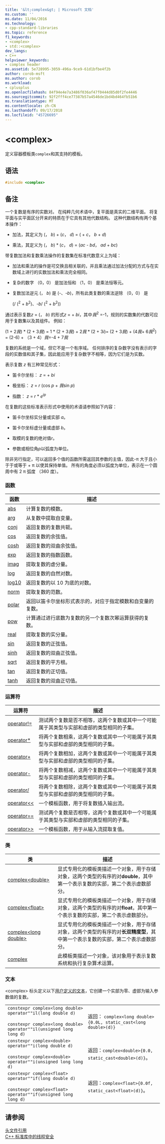 ```yaml
---
title: '&lt;complex&gt; | Microsoft 文档'
ms.custom: ''
ms.date: 11/04/2016
ms.technology:
- cpp-standard-libraries
ms.topic: reference
f1_keywords:
- <complex>
- std::<complex>
dev_langs:
- C++
helpviewer_keywords:
- complex header
ms.assetid: 5e728995-3059-496a-9ce9-61d1bfbe4f2b
author: corob-msft
ms.author: corob
ms.workload:
- cplusplus
ms.openlocfilehash: 84f94e4e7a3486f036af47f0444d85d0f2fe4446
ms.sourcegitcommit: 92f2fff4ce77387b57a4546de1bd4bd464fb51b6
ms.translationtype: MT
ms.contentlocale: zh-CN
ms.lasthandoff: 09/17/2018
ms.locfileid: "45726695"
---
```

# <a name="ltcomplexgt"></a>&lt;complex&gt;

定义容器模板类`complex`和其支持的模板。

## <a name="syntax"></a>语法

```cpp
#include <complex>
```

## <a name="remarks"></a>备注

一个复数是有序的实数对。 在纯粹几何术语中，复平面是真实的二维平面。 将复平面与实平面区分开来的特质在于它具有其他代数结构。 这种代数结构有两个基本操作：

- 加法，其定义为 (， *b*) + (*c*， *d*) = ( + *c*， *b* + *d*)

- 乘法，其定义为 (， *b*) \* (*c*， *d*) = (*ac*  -  *bd*， *ad* + *bc*)

带复数加法和复数乘法操作的复数集在标准代数意义上为域：

- 加法和乘法的操作是可交换且相关联的，并且乘法通过加法分配的方式与在实数域上进行的实数加法和乘法完全相同。

- 复杂的数字 （0，0） 是加法恒和 （1，0） 是乘法恒等元。

- 复数加法逆元 (， *b*) 是 (-、-*b*)，所有此类复数的乘法逆除 （0，0） 是

   (/ (<sup>2</sup> + *b*<sup>2</sup>)、-*b*/ (<sup>2</sup> + *b*<sup>2</sup>))

通过表示复数*z* = (， *b*) 的形式*z* =   + *bi*，其中*我*<sup>2</sup> =-1，规则的实数集的代数可应用于复数集以及其组件。 例如：

   (1 + 2*我*) \* (2 + 3*我*) = 1 \* (2 + 3*我*) + 2*我* \* (2 + 3*i*)= (2 + 3*我*) + (4*我*+ 6*我*<sup>2</sup>) = (2-6) + （3 + 4）*我*=-4 + 7*我*

复数的系统是一个域，但它不是一个有序域。 任何排序的复杂数字没有表示的字段的实数值和其子集，因此能应用于复杂数字不相等，因为它们是为实数。

表示复数 *z* 有三种常见形式：

- 笛卡尔坐标： *z* =  + *bi*

- 极坐标： *z* = *r* (cos *p* + *我*sin *p*)

- 指数： *z* = *r* \* *e*<sup>*ip*</sup>

在复数的这些标准表示形式中使用的术语请参照如下内容：

- 笛卡尔坐标实分量或实部 *a*。

- 笛卡尔坐标虚分量或虚部 *b*。

- 取模的复数的绝对值*r*。

- 参数或相位角*p*以弧度为单位。

除非另行指定，可以返回多个值的函数所需返回其参数的主值，因此-π 大于且小于于或等于 + π 以使其保持单值。 所有的角度必须以弧度为单位，表示在一个圆周中有 2 π 弧度 （360 度）。

### <a name="functions"></a>函数

|函数|描述|
|-|-|
|[abs](../standard-library/complex-functions.md#abs)|计算复数的模数。|
|[arg](../standard-library/complex-functions.md#arg)|从复数中提取自变量。|
|[conj](../standard-library/complex-functions.md#conj)|返回复数的复数共轭。|
|[cos](../standard-library/complex-functions.md#cos)|返回复数的余弦值。|
|[cosh](../standard-library/complex-functions.md#cosh)|返回复数的双曲余弦值。|
|[exp](../standard-library/complex-functions.md#exp)|返回复数的指数函数。|
|[imag](../standard-library/complex-functions.md#imag)|提取复数的虚分量。|
|[log](../standard-library/complex-functions.md#log)|返回复数的自然对数。|
|[log10](../standard-library/complex-functions.md#log10)|返回复数的以 10 为底的对数。|
|[norm](../standard-library/complex-functions.md#norm)|提取复数的范数。|
|[polar](../standard-library/complex-functions.md#polar)|返回以笛卡尔坐标形式表示的，对应于指定模数和自变量的复数。|
|[pow](../standard-library/complex-functions.md#pow)|计算通过进行底数为复数的另一个复数次幂运算获得的复数。|
|[real](../standard-library/complex-functions.md#real)|提取复数的实分量。|
|[sin](../standard-library/complex-functions.md#sin)|返回复数的正弦值。|
|[sinh](../standard-library/complex-functions.md#sinh)|返回复数的双曲正弦值。|
|[sqrt](../standard-library/complex-functions.md#sqrt)|返回复数的平方根。|
|[tan](../standard-library/complex-functions.md#tan)|返回复数的正切值。|
|[tanh](../standard-library/complex-functions.md#tanh)|返回复数的双曲正切值。|

### <a name="operators"></a>运算符

|运算符|描述|
|-|-|
|[operator!=](../standard-library/complex-operators.md#op_neq)|测试两个复数是否不相等，这两个复数或其中一个可能属于其类型与实部和虚部的类型相同的子集。|
|[operator*](../standard-library/complex-operators.md#op_star)|将两个复数相乘，这两个复数或其中一个可能属于其类型与实部和虚部的类型相同的子集。|
|[operator+](../standard-library/complex-operators.md#op_add)|将两个复数相加，这两个复数或其中一个可能属于其类型与实部和虚部的类型相同的子集。|
|[operator-](../standard-library/complex-operators.md#operator-)|将两个复数相减，这两个复数或其中一个可能属于其类型与实部和虚部的类型相同的子集。|
|[operator/](../standard-library/complex-operators.md#op_div)|将两个复数相除，这两个复数或其中一个可能属于其类型与实部和虚部的类型相同的子集。|
|[operator<\<](../standard-library/complex-operators.md#op_lt_lt)|一个模板函数，用于将复数插入输出流。|
|[operator==](../standard-library/complex-operators.md#op_eq_eq)|测试两个复数是否相等，这两个复数或其中一个可能属于其类型与实部和虚部的类型相同的子集。|
|[operator>>](../standard-library/complex-operators.md#op_gt_gt)|一个模板函数，用于从输入流提取复值。|

### <a name="classes"></a>类

|类|描述|
|-|-|
|[complex\<double>](../standard-library/complex-double.md)|显式专用化的模板类描述一个对象，用于存储对象，这两个类型的有序的对**double**，其中第一个表示复数的实部，第二个表示虚数部分。|
|[complex\<float>](../standard-library/complex-float.md)|显式专用化的模板类描述一个对象，用于存储对象，这两个类型的有序的对**float**，其中第一个表示复数的实部，第二个表示虚数部分。|
|[complex\<long double>](../standard-library/complex-long-double.md)|显式专用化的模板类描述一个对象，用于存储对象，这两个类型的有序的对**长双精度型**，其中第一个表示复数的实部，第二个表示虚数部分。|
|[complex](../standard-library/complex-class.md)|此模板类描述一个对象，该对象用于表示复数系统和执行复杂算术运算。|

### <a name="literals"></a>文本

\<complex> 标头定义以下[用户定义的文本](../cpp/user-defined-literals-cpp.md)，它创建一个实部为零、虚部为输入参数值的复数。

|||
|-|-|
|`constexpr complex<long double> operator""il(long double d)`<br /><br /> `constexpr complex<long double> operator""il(unsigned long long d)`|返回： `complex<long double>{0.0L, static_cast<long double>(d)}`|
|`constexpr complex<double> operator""i(long double d)`<br /><br /> `constexpr complex<double> operator""i(unsigned long long d)`|返回：`complex<double>{0.0, static_cast<double>(d)}`。|
|`constexpr complex<float> operator""if(long double d)`<br /><br /> `constexpr complex<float> operator""if(unsigned long long d)`|返回：`complex<float>{0.0f, static_cast<float>(d)}`。|

## <a name="see-also"></a>请参阅

[头文件引用](../standard-library/cpp-standard-library-header-files.md)<br/>
[C++ 标准库中的线程安全](../standard-library/thread-safety-in-the-cpp-standard-library.md)<br/>
